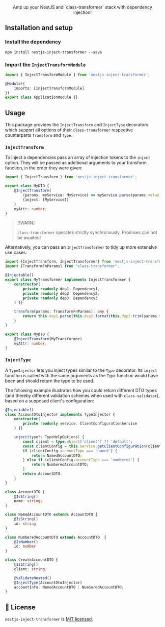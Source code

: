 <p align="center">
Amp up your NestJS and `class-transformer` stack with dependency injection!
</p>

## Installation and setup

### Install the dependency

```
npm install nestjs-inject-transformer --save
```

### Import the `InjectTransformModule`

```ts
import { InjectTransformModule } from 'nestjs-inject-transformer';

@Module({
    imports: [InjectTransformModule]
})
export class ApplicationModule {}
```

## Usage

This package provides the `InjectTransform` and `InjectType` decorators
which support all options of their `class-transformer` respective counterparts `Transform` and `Type`.

### `InjectTransform`

To inject a dependencies pass an array of injection tokens to the `inject` option. They will be passed
as additional arguments to your transform function, in the order they were given:

```ts
import { InjectTransform } from 'nestjs-inject-transformer';

export class MyDTO {
    @InjectTransform(
        (params, myService: MyService) => myService.parse(params.value),
        {inject: [MyService]}
    )
    myAttr: number;
}
```

> [!WARN]
>
> `class-transformer` operates strictly synchronously. Promises can not be awaited!

Alternatively, you can pass an `InjectTransformer` to tidy up more extensive use cases:

```ts
import {InjectTransform, InjectTransformer} from 'nestjs-inject-transformer';
import {TransformFnParams} from "class-transformer";

@Injectable()
export class MyTransformer implements InjectTransformer {
    constructor(
        private readonly dep1: Dependency1,
        private readonly dep2: Dependency2,
        private readonly dep3: Dependency3
    ) {}

    transform(params: TransformFnParams): any {
        return this.dep1.parse(this.dep2.format(this.dep3.trim(params.value)));
    }
}

export class MyDTO {
    @InjectTransform(MyTransformer)
    myAttr: number;
}
```

### `InjectType`

A `TypeInjector` lets you inject types similar to the `Type` decorator. Its `inject` function is
called with the same arguments as the `Type` function would have been and should return the type
to be used.

The following example illustrates how you could return different DTO types (and thereby different
validation schemes when used with `class-validator`), based on a supposed client's 
configuration:

```ts
@Injectable()
class AccountDtoInjector implements TypeInjector {
    constructor(
        private readonly service: ClientConfigurationService
    ) {}

    inject(type?: TypeHelpOptions) {
        const client = type.object['client'] ?? 'default';
        const clientConfig = this.service.getClientConfiguration(client);
        if (clientConfig.accountType === 'named') {
            return NamedAccountDTO;
        } else if (clientConfig.accountType === 'numbered') {
            return NumberedAccountDTO;
        }
        return AccountDTO;
    }
}

class AccountDTO {
    @IsString()
    name: string;
}

class NamedAccountDTO extends AccountDTO {
    @IsString()
    id: string
}

class NumberedAccountDTO extends AccountDTO  {
    @IsNumber()
    id: number
}

class CreateAccountDTO {
    @IsString()
    client: string;

    @ValidateNested()
    @InjectType(AccountDtoInjector)
    accountInfo: NamedAccountDTO | NumberedAccountDTO;
}
```

## 📜 License

`nestjs-inject-transformer` is [MIT licensed](LICENSE).

